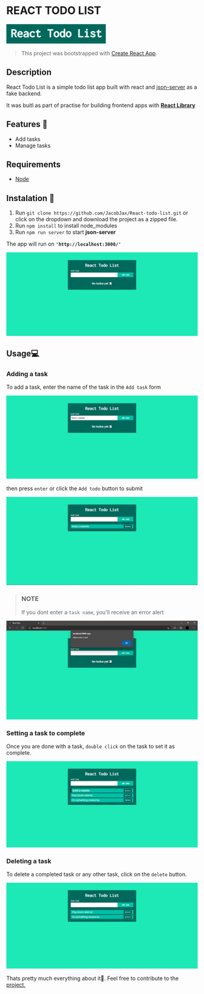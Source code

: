 # REACT TODO LIST

![app logo](illustration/logo.PNG)

>This project was bootstrapped with [Create React App](https://github.com/facebook/create-react-app).

## Description
React Todo List is a simple todo list app built with react and [json-server](https://github.com/typicode/json-server) as a fake backend.

It was buitl as part of practise for building frontend apps with [**React Library**](https://reactjs.org/)

## Features 📎
* Add tasks
* Manage tasks

## Requirements
* [Node](https://nodejs.org/en/)

## Instalation 💾
1. Run `git clone https://github.com/JacobJax/React-todo-list.git` or click on the dropdown and download the project as a zipped file.
1. Run `npm install` to install node_modules
1. Run `npm run server` to start **json-server**


The app will run on **`'http://localhost:3000/'`**

![app main menu](illustration/mainmenu.PNG)

## Usage💻
### Adding a task
To add a task, enter the name of the task in the `Add task` form 

![adding new task](illustration/add_item1.PNG)

then press `enter` or click the `Add todo` button to submit

![added task](illustration/add_item2.PNG)

>### NOTE
>If you dont enter a `task name`, you'll receive an error alert

![error alert](illustration/input_error.PNG)

### Setting a task to complete

Once you are done with a task, `double click` on the task to set it as complete.

![completed task](illustration/completedTask.PNG)

### Deleting a task
To delete a completed task or any other task, click on the `delete` button.

![deleted task](illustration/itemDeleted.PNG)

Thats pretty much everything about it🙂. 
Feel free to contribute to the [project.]( https://github.com/JacobJax/React-todo-list.git) 
